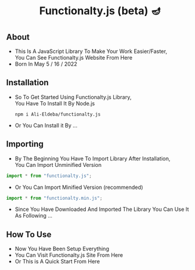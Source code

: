 # <p align="center">Functionalty.js (beta) 🪔</p>

## About
- This Is A JavaScript Library To Make Your Work Easier/Faster,<br />
  You Can See Functionalty.js Website From Here
- Born In May  5 / 16 / 2022
  
## Installation
- So To Get Started Using Functionalty.js Library,<br />
   You Have To Install It By Node.js
   ```node
   npm i Ali-Eldeba/functionalty.js
   ```
- Or You Can Install it By ...

## Importing
- By The Beginning You Have To Import Library After Installation,<br />
  You Can Import Unminified Version
```javascript
import * from "functionalty.js";
```
- Or You Can Import Minified Version (recommended)
```javascript
import * from "functionalty.min.js";
```
- Since You Have Downloaded And Imported The Library You Can Use It As Following ...

## How To Use
- Now You Have Been Setup Everything
- You Can Visit Functionalty.js Site From <a>Here</a>
- Or This is A Quick Start From Here
